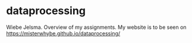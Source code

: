 # dataprocessing
Wiebe Jelsma.
Overview of my assignments.
My website is to be seen on https://misterwhybe.github.io/dataprocessing/